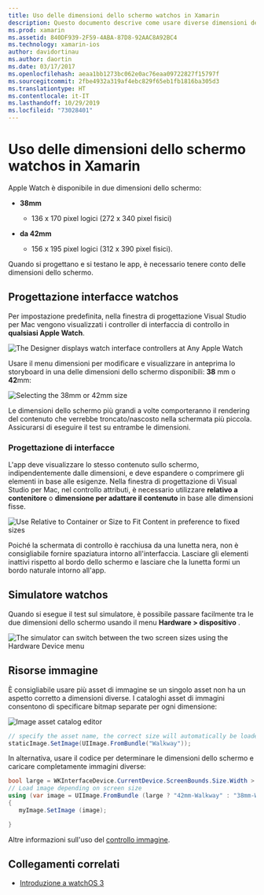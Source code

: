 ```yaml
---
title: Uso delle dimensioni dello schermo watchos in Xamarin
description: Questo documento descrive come usare diverse dimensioni dello schermo watchos. Viene illustrata la finestra di progettazione dell'interfaccia watchos, il simulatore watchos e le risorse immagine.
ms.prod: xamarin
ms.assetid: 840DF939-2F59-4ABA-87D8-92AAC8A92BC4
ms.technology: xamarin-ios
author: davidortinau
ms.author: daortin
ms.date: 03/17/2017
ms.openlocfilehash: aeaa1bb1273bc062e0ac76eaa09722827f15797f
ms.sourcegitcommit: 2fbe4932a319af4ebc829f65eb1fb1816ba305d3
ms.translationtype: HT
ms.contentlocale: it-IT
ms.lasthandoff: 10/29/2019
ms.locfileid: "73028401"
---
```

# <a name="working-with-watchos-screen-sizes-in-xamarin"></a>Uso delle dimensioni dello schermo watchos in Xamarin

Apple Watch è disponibile in due dimensioni dello schermo:

- **38mm**
  - 136 x 170 pixel logici (272 x 340 pixel fisici)

- **da 42mm**
  - 156 x 195 pixel logici (312 x 390 pixel fisici).

Quando si progettano e si testano le app, è necessario tenere conto delle dimensioni dello schermo.

## <a name="watchos-interface-designer"></a>Progettazione interfacce watchos

Per impostazione predefinita, nella finestra di progettazione Visual Studio per Mac vengono visualizzati i controller di interfaccia di controllo in **qualsiasi Apple Watch**.

![](screen-sizes-images/screen-any-sml.png "The Designer displays watch interface controllers at Any Apple Watch")

Usare il menu dimensioni per modificare e visualizzare in anteprima lo storyboard in una delle dimensioni dello schermo disponibili: **38** mm o **42**mm:

![](screen-sizes-images/screen-menu-sml.png "Selecting the 38mm or 42mm size")

Le dimensioni dello schermo più grandi a volte comporteranno il rendering del contenuto che verrebbe troncato/nascosto nella schermata più piccola.
Assicurarsi di eseguire il test su entrambe le dimensioni.

### <a name="interface-design"></a>Progettazione di interfacce

L'app deve visualizzare lo stesso contenuto sullo schermo, indipendentemente dalle dimensioni, e deve espandere o comprimere gli elementi in base alle esigenze. Nella finestra di progettazione di Visual Studio per Mac, nel controllo attributi, è necessario utilizzare **relativo a contenitore** o **dimensione per adattare il contenuto** in base alle dimensioni fisse.

![](screen-sizes-images/sizeattributepanel-sml.png "Use Relative to Container or Size to Fit Content in preference to fixed sizes")

Poiché la schermata di controllo è racchiusa da una lunetta nera, non è consigliabile fornire spaziatura intorno all'interfaccia. Lasciare gli elementi inattivi rispetto al bordo dello schermo e lasciare che la lunetta formi un bordo naturale intorno all'app.

## <a name="watchos-simulator"></a>Simulatore watchos

Quando si esegue il test sul simulatore, è possibile passare facilmente tra le due dimensioni dello schermo usando il menu **Hardware > dispositivo** .

![](screen-sizes-images/simulator.png "The simulator can switch between the two screen sizes using the Hardware Device menu")

## <a name="image-resources"></a>Risorse immagine

È consigliabile usare più asset di immagine se un singolo asset non ha un aspetto corretto a dimensioni diverse. I cataloghi asset di immagini consentono di specificare bitmap separate per ogni dimensione:

![](screen-sizes-images/images-xcassets.png "Image asset catalog editor")

```csharp
// specify the asset name, the correct size will automatically be loaded
staticImage.SetImage(UIImage.FromBundle("Walkway"));
```

In alternativa, usare il codice per determinare le dimensioni dello schermo e caricare completamente immagini diverse:

```csharp
bool large = WKInterfaceDevice.CurrentDevice.ScreenBounds.Size.Width > 136.0;
// Load image depending on screen size
using (var image = UIImage.FromBundle (large ? "42mm-Walkway" : "38mm-Walkway"))
{
   myImage.SetImage (image);

}
```

Altre informazioni sull'uso del [controllo immagine](~/ios/watchos/user-interface/image.md).

## <a name="related-links"></a>Collegamenti correlati

- [Introduzione a watchOS 3](~/ios/watchos/platform/introduction-to-watchos3/index.md)
